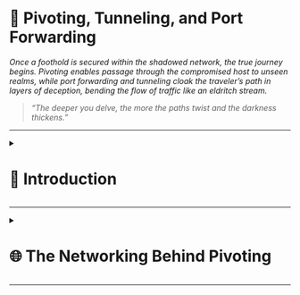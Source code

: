 # 🔄 Pivoting, Tunneling, and Port Forwarding  
*Once a foothold is secured within the shadowed network, the true journey begins. Pivoting enables passage through the compromised host to unseen realms, while port forwarding and tunneling cloak the traveler’s path in layers of deception, bending the flow of traffic like an eldritch stream.*

> *“The deeper you delve, the more the paths twist and the darkness thickens.”*

---

<details>
<summary><h1>📢 Introduction</h1></summary>

**Understanding Pivoting in Network Assessments**

During security assessments—such as red team engagements, penetration tests, or Active Directory assessments—a common scenario arises: you possess the necessary credentials (passwords, SSH keys, hashes, tokens) to access a new target, but that host is not directly reachable from your attack machine.

In these situations, you must use a pivot host—a previously compromised system—to route your traffic and reach the next target.

Upon first accessing a host, it is critical to perform immediate reconnaissance. Key checks include:

* **Privilege Level**: What user permissions do you have?
* **Network Connections**: What other systems is this host communicating with?
* **VPN & Remote Access Software**: Is the host acting as a gateway to other networks?

If a host has multiple network adapters, it is a prime candidate for pivoting to different network segments.

<details>
<summary><h2>Pivoting</h2></summary>

Pivoting is the technique of **using a compromised host to gain access to otherwise unreachable networks**, allowing you to discover and engage with new targets on different network segments.

**Common Terminology for a Pivot Host**

A host used for this purpose is often referred to by several names:

* **Pivot Host**
* **Jump Host**
* **Proxy**
* **Foothold**
* **Beach Head System**

Pivoting's primary use is to defeat segmentation (both physically and virtually) to access an isolated network.

**Practical example**

*During one tricky engagement, the target had their network physically and logically separated. This separation made it difficult for us to move around and complete our objectives. We had to search the network and compromise a host that turned out to be the engineering workstation used to maintain and monitor equipment in the operational environment, submit reports, and perform other administrative duties in the enterprise environment. That host turned out to be dual-homed (having more than one physical NIC connected to different networks). Without it having access to both enterprise and operational networks, we would not have been able to pivot as we needed to complete our assessment.*

</details>

<details>
<summary><h2>Tunneling</h2></summary>

Tunneling is a technique used to **encapsulate network traffic within another protocol**. This creates a "tunnel" through a compromised host, allowing you to covertly route traffic and bypass network security controls.

**Common Terminology for Tunneling**

This technique is often described using several related terms:

* **Tunneling**
* **Protocol Tunneling**
* **Traffic Encapsulation**
* **Proxying (in certain contexts)**

Tunneling's primary use is to enable stealthy pivoting. It defeats network segmentation and monitoring by disguising malicious traffic as legitimate, allowed protocol communications (such as HTTP, DNS, or ICMP), making it difficult for defenders to detect.

**Practical example**

*One way we used Tunneling was to craft our traffic to hide in HTTP and HTTPS. This is a common way we maintained Command and Control (C2) of the hosts we had compromised within a network. We masked our instructions inside GET and POST requests that appeared as normal traffic and, to the untrained eye, would look like a web request or response to any old website. If the packet were formed properly, it would be forwarded to our Control server. If it were not, it would be redirected to another website, potentially throwing off the defender checking it out.*

</details>

<details>
<summary><h2>Lateral Movement</h2></summary>

Lateral Movement is the technique adversaries use to **progressively explore, access, and control additional hosts, applications, and services within a network environment after gaining an initial foothold**.

Common Terminology for Lateral Movement
This phase of an attack is often described using several related terms:

* **Lateral Movement**
* **Horizontal Movement**
* **East-West Movement**

The primary purpose of Lateral Movement is to expand access within a network segment. It is used to find specific targets, access critical domain resources, and escalate privileges across multiple systems to achieve the final objective.

**Practical Example**

*During an assessment, we gained initial access to the target environment and were able to gain control of the local administrator account. We performed a network scan and found three more Windows hosts in the network. We attempted to use the same local administrator credentials, and one of those devices shared the same administrator account. We used the credentials to move laterally to that other device, enabling us to compromise the domain further.*

</details>

</details>

---

<details>
<summary><h1>🌐 The Networking Behind Pivoting</h1></summary>

Being able to grasp the concept of pivoting well enough to succeed at it on an engagement requires a solid fundamental understanding of some key networking concepts. This section will be a quick refresher on essential foundational networking concepts to understand pivoting.

<details>
<summary><h2>IP Addressing & Network Interface Controllers (NICs)</h2></summary>

**What is an IP Address?**
Every computer communicating on a network requires an IP address. Without one, a host is effectively not on the network. This address is a software-assigned identifier, typically obtained in one of two ways:

* **Dynamically**: Automatically assigned by a DHCP server.

* **Statically**: Manually configured, which is common for critical network infrastructure and services, such as:
    * Servers
    * Routers
    * Switch Virtual Interfaces
    * Printers

**The Role of the Network Interface Controller (NIC)**



</details>

<details>
<summary><h2>Routing</h2></summary>

</details>

<details>
<summary><h2>Protocols, Services & Ports</h2></summary>

</details>

</details>

---